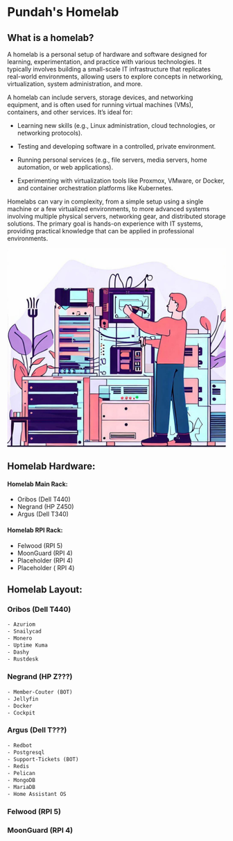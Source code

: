 
# Pundah's Homelab

## What is a homelab?
A homelab is a personal setup of hardware and software designed for learning, experimentation, and practice with various technologies. It typically involves building a small-scale IT infrastructure that replicates real-world environments, allowing users to explore concepts in networking, virtualization, system administration, and more.

A homelab can include servers, storage devices, and networking equipment, and is often used for running virtual machines (VMs), containers, and other services. It’s ideal for:

- Learning new skills (e.g., Linux administration, cloud technologies, or networking protocols).

- Testing and developing software in a controlled, private environment.

- Running personal services (e.g., file servers, media servers, home automation, or web applications).

- Experimenting with virtualization tools like Proxmox, VMware, or Docker, and container orchestration platforms like Kubernetes.

Homelabs can vary in complexity, from a simple setup using a single machine or a few virtualized environments, to more advanced systems involving multiple physical servers, networking gear, and distributed storage solutions. The primary goal is hands-on experience with IT systems, providing practical knowledge that can be applied in professional environments.

![Logo](https://github.com/veteranbv/Homelab-Blueprint/raw/master/visualizations/homelab_install.jpeg)

## Homelab Hardware:
#### Homelab Main Rack:
- Oribos (Dell T440)
- Negrand (HP Z450)
- Argus (Dell T340)
#### Homelab RPI Rack:
- Felwood (RPI 5)
- MoonGuard (RPI 4)
- Placeholder (RPI 4)
- Placeholder ( RPI 4)
## Homelab Layout:
### Oribos (Dell T440)
    - Azuriom
    - Snailycad
    - Monero
    - Uptime Kuma
    - Dashy
    - Rustdesk
### Negrand (HP Z???)
    - Member-Couter (BOT)
    - Jellyfin
    - Docker
    - Cockpit
### Argus (Dell T???)
    - Redbot
    - Postgresql
    - Support-Tickets (BOT)
    - Redis
    - Pelican
    - MongoDB
    - MariaDB
    - Home Assistant OS
### Felwood (RPI 5)
    
### MoonGuard (RPI 4)


